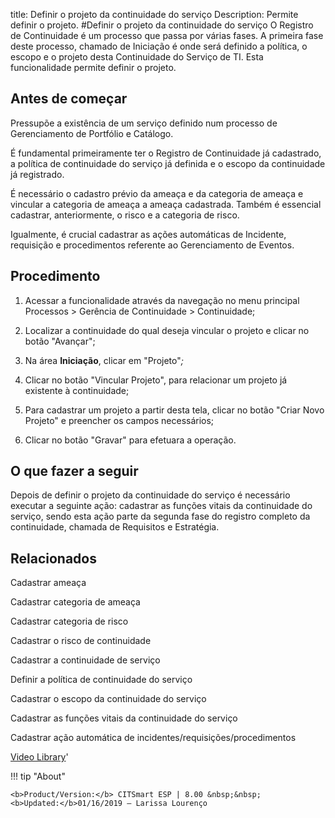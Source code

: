 title: Definir o projeto da continuidade do serviço
Description: Permite definir o projeto. 
#Definir o projeto da continuidade do serviço
O Registro de Continuidade é um processo que passa por várias fases. A primeira fase deste processo, chamado de Iniciação é onde será definido a política, o escopo e o projeto desta Continuidade do Serviço de TI. Esta funcionalidade permite definir o projeto.

Antes de começar
----------------

Pressupõe a existência de um serviço definido num processo de Gerenciamento de
Portfólio e Catálogo.

É fundamental primeiramente ter o Registro de Continuidade já cadastrado, a
política de continuidade do serviço já definida e o escopo da continuidade já
registrado.

É necessário o cadastro prévio da ameaça e da categoria de ameaça e vincular a
categoria de ameaça a ameaça cadastrada. Também é essencial cadastrar,
anteriormente, o risco e a categoria de risco.

Igualmente, é crucial cadastrar as ações automáticas de Incidente, requisição e
procedimentos referente ao Gerenciamento de Eventos.

Procedimento
------------

1.  Acessar a funcionalidade através da navegação no menu principal Processos \>
    Gerência de Continuidade \> Continuidade;

2.  Localizar a continuidade do qual deseja vincular o projeto e clicar no botão
    "Avançar";

3.  Na área **Iniciação**, clicar em "Projeto"*;*

4.  Clicar no botão "Vincular Projeto", para relacionar um projeto já existente
    à continuidade;

5.  Para cadastrar um projeto a partir desta tela, clicar no botão "Criar Novo
    Projeto" e preencher os campos necessários;

6.  Clicar no botão "Gravar" para efetuara a operação.

O que fazer a seguir
--------------------

Depois de definir o projeto da continuidade do serviço é necessário executar a
seguinte ação: cadastrar as funções vitais da continuidade do serviço, sendo
esta ação parte da segunda fase do registro completo da continuidade, chamada de
Requisitos e Estratégia.

Relacionados
------------

Cadastrar ameaça

Cadastrar categoria de ameaça

Cadastrar categoria de risco

Cadastrar o risco de continuidade

Cadastrar a continuidade de serviço

Definir a política de continuidade do serviço

Cadastrar o escopo da continuidade do serviço

Cadastrar as funções vitais da continuidade do serviço

Cadastrar ação automática de incidentes/requisições/procedimentos

<i class='fa fa-youtube-play  fa-2x' style='color:#97ce17;vertical-align: middle;'> </i> [Video Library](https://www.youtube.com/playlist?list=PLB5qK2uzf2RPHLLyCQ9CqOeIt08azAa6k)'

!!! tip "About"

    <b>Product/Version:</b> CITSmart ESP | 8.00 &nbsp;&nbsp;
    <b>Updated:</b>01/16/2019 – Larissa Lourenço
